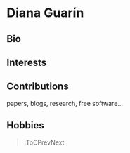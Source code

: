 # Diana Guarín

## Bio

## Interests

## Contributions

papers, blogs, research, free software...

## Hobbies

> :ToCPrevNext